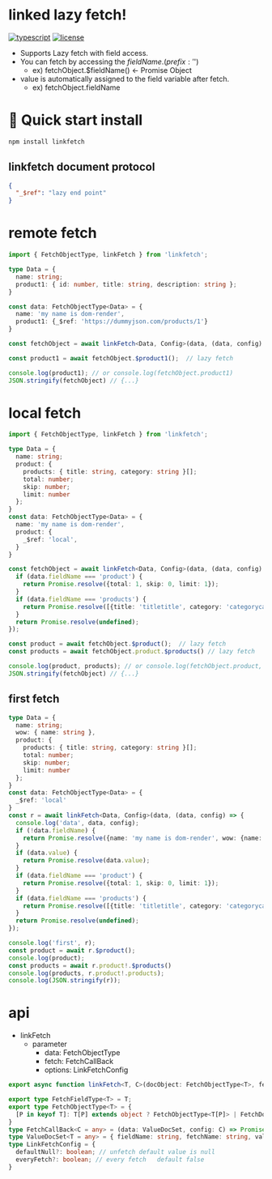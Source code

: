 linked lazy fetch!
===

[![typescript](https://img.shields.io/badge/-npm-black?logo=npm)](https://www.npmjs.com/package/linkfetch) [![license](https://img.shields.io/badge/license-MIT-green)](LICENSE.md)

* Supports Lazy fetch with field access.
* You can fetch by accessing the $fieldName.  (prefix: '$')
  * ex) fetchObject.$fieldName()  ← Promise Object
* value is automatically assigned to the field variable after fetch.
  * ex) fetchObject.fieldName

# 🚀 Quick start  install

```bash
npm install linkfetch
```

## linkfetch document protocol

```json
{
  "_$ref": "lazy end point"
}
```

# remote fetch

```typescript
import { FetchObjectType, linkFetch } from 'linkfetch';

type Data = {
  name: string;
  product1: { id: number, title: string, description: string };
}

const data: FetchObjectType<Data> = {
  name: 'my name is dom-render',
  product1: {_$ref: 'https://dummyjson.com/products/1'}
}

const fetchObject = await linkFetch<Data, Config>(data, (data, config) => fetch(data.doc!._$ref, {method: 'GET'}).then(it => it.json()));

const product1 = await fetchObject.$product1();  // lazy fetch

console.log(product1); // or console.log(fetchObject.product1)
JSON.stringify(fetchObject) // {...}
```

# local fetch

```typescript
import { FetchObjectType, linkFetch } from 'linkfetch';

type Data = {
  name: string;
  product: {
    products: { title: string, category: string }[];
    total: number;
    skip: number;
    limit: number
  };
}
const data: FetchObjectType<Data> = {
  name: 'my name is dom-render',
  product: {
    _$ref: 'local',
  }
}

const fetchObject = await linkFetch<Data, Config>(data, (data, config) => {
  if (data.fieldName === 'product') {
    return Promise.resolve({total: 1, skip: 0, limit: 1});
  }
  if (data.fieldName === 'products') {
    return Promise.resolve([{title: 'titletitle', category: 'categorycategory'}]);
  }
  return Promise.resolve(undefined);
});

const product = await fetchObject.$product();  // lazy fetch
const products = await fetchObject.product.$products() // lazy fetch

console.log(product, products); // or console.log(fetchObject.product, fetchObject.product.products)
JSON.stringify(fetchObject) // {...}
```

## first fetch
```typescript
type Data = {
  name: string;
  wow: { name: string },
  product: {
    products: { title: string, category: string }[];
    total: number;
    skip: number;
    limit: number
  };
}
const data: FetchObjectType<Data> = {
  _$ref: 'local'
}
const r = await linkFetch<Data, Config>(data, (data, config) => {
  console.log('data', data, config);
  if (!data.fieldName) {
    return Promise.resolve({name: 'my name is dom-render', wow: {name: 'wow'}});
  }
  if (data.value) {
    return Promise.resolve(data.value);
  }
  if (data.fieldName === 'product') {
    return Promise.resolve({total: 1, skip: 0, limit: 1});
  }
  if (data.fieldName === 'products') {
    return Promise.resolve([{title: 'titletitle', category: 'categorycategory'}]);
  }
  return Promise.resolve(undefined);
});

console.log('first', r);
const product = await r.$product();
console.log(product);
const products = await r.product!.$products()
console.log(products, r.product!.products);
console.log(JSON.stringify(r));
```

# api

- linkFetch
    - parameter
        - data: FetchObjectType
        - fetch: FetchCallBack
        - options: LinkFetchConfig

```typescript
export async function linkFetch<T, C>(docObject: FetchObjectType<T>, fetch: FetchCallBack<C>, config?: { config?: C, linkFetchConfig?: LinkFetchConfig }): Promise<FetchObjectPromiseType<T, C>>{/*...*/};

export type FetchFieldType<T> = T;
export type FetchObjectType<T> = {
  [P in keyof T]: T[P] extends object ? FetchObjectType<T[P]> | FetchDoc : FetchFieldType<T[P]>;
}
type FetchCallBack<C = any> = (data: ValueDocSet, config: C) => Promise<any>;
type ValueDocSet<T = any> = { fieldName: string, fetchName: string, value?: T, doc?: FetchDoc };
type LinkFetchConfig = {
  defaultNull?: boolean; // unfetch default value is null 
  everyFetch?: boolean; // every fetch   default false
} 
```
